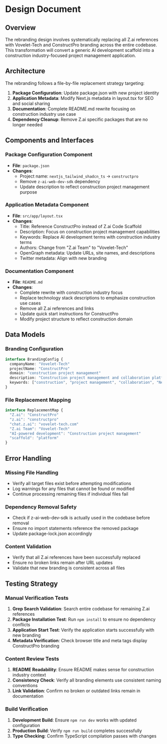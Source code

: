 # Design Document

## Overview

The rebranding design involves systematically replacing all Z.ai references with Vovelet-Tech and ConstructPro branding across the entire codebase. This transformation will convert a generic AI development scaffold into a construction industry-focused project management application.

## Architecture

The rebranding follows a file-by-file replacement strategy targeting:

1. **Package Configuration**: Update package.json with new project identity
2. **Application Metadata**: Modify Next.js metadata in layout.tsx for SEO and social sharing
3. **Documentation**: Complete README.md rewrite focusing on construction industry use case
4. **Dependency Cleanup**: Remove Z.ai specific packages that are no longer needed

## Components and Interfaces

### Package Configuration Component
- **File**: `package.json`
- **Changes**: 
  - Project name: `nextjs_tailwind_shadcn_ts` → `constructpro`
  - Remove `z-ai-web-dev-sdk` dependency
  - Update description to reflect construction project management purpose

### Application Metadata Component
- **File**: `src/app/layout.tsx`
- **Changes**:
  - Title: Reference ConstructPro instead of Z.ai Code Scaffold
  - Description: Focus on construction project management capabilities
  - Keywords: Replace AI development terms with construction industry terms
  - Authors: Change from "Z.ai Team" to "Vovelet-Tech"
  - OpenGraph metadata: Update URLs, site names, and descriptions
  - Twitter metadata: Align with new branding

### Documentation Component
- **File**: `README.md`
- **Changes**:
  - Complete rewrite with construction industry focus
  - Replace technology stack descriptions to emphasize construction use cases
  - Remove all Z.ai references and links
  - Update quick start instructions for ConstructPro
  - Modify project structure to reflect construction domain

## Data Models

### Branding Configuration
```typescript
interface BrandingConfig {
  companyName: "Vovelet-Tech"
  projectName: "ConstructPro"
  domain: "construction project management"
  description: "Construction project management and collaboration platform"
  keywords: ["construction", "project management", "collaboration", "Next.js", "TypeScript"]
}
```

### File Replacement Mapping
```typescript
interface ReplacementMap {
  "Z.ai": "ConstructPro"
  "z.ai": "constructpro"
  "chat.z.ai": "vovelet-tech.com"
  "Z.ai Team": "Vovelet-Tech"
  "AI-powered development": "Construction project management"
  "scaffold": "platform"
}
```

## Error Handling

### Missing File Handling
- Verify all target files exist before attempting modifications
- Log warnings for any files that cannot be found or modified
- Continue processing remaining files if individual files fail

### Dependency Removal Safety
- Check if z-ai-web-dev-sdk is actually used in the codebase before removal
- Ensure no import statements reference the removed package
- Update package-lock.json accordingly

### Content Validation
- Verify that all Z.ai references have been successfully replaced
- Ensure no broken links remain after URL updates
- Validate that new branding is consistent across all files

## Testing Strategy

### Manual Verification Tests
1. **Grep Search Validation**: Search entire codebase for remaining Z.ai references
2. **Package Installation Test**: Run `npm install` to ensure no dependency conflicts
3. **Application Start Test**: Verify the application starts successfully with new branding
4. **Metadata Verification**: Check browser title and meta tags display ConstructPro branding

### Content Review Tests
1. **README Readability**: Ensure README makes sense for construction industry context
2. **Consistency Check**: Verify all branding elements use consistent naming conventions
3. **Link Validation**: Confirm no broken or outdated links remain in documentation

### Build Verification
1. **Development Build**: Ensure `npm run dev` works with updated configuration
2. **Production Build**: Verify `npm run build` completes successfully
3. **Type Checking**: Confirm TypeScript compilation passes with changes